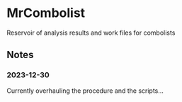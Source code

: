 # MrCombolist

Reservoir of analysis results and work files for combolists

## Notes

### 2023-12-30

Currently overhauling the procedure and the scripts...

